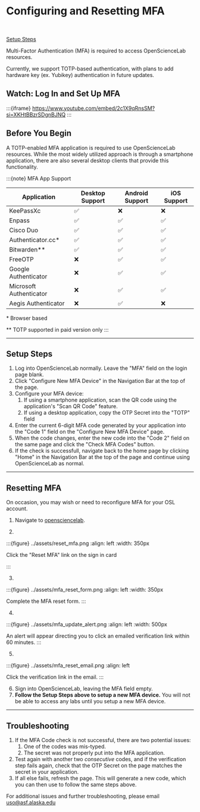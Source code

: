 # Configuring and Resetting MFA
<br>

[Setup Steps](mfa.md#setup-steps)

Multi-Factor Authentication (MFA) is required to access OpenScienceLab resources.

Currently, we support TOTP-based authentication, with plans to add hardware
key (ex. Yubikey) authentication in future updates.

## Watch: Log In and Set Up MFA
:::{iframe} https://www.youtube.com/embed/2c1X9qRnsSM?si=XKHtBBzrSDgnBJNQ
:::

## Before You Begin

A TOTP-enabled MFA application is required to use OpenScienceLab resources.
While the most widely utilized approach is through a smartphone application,
there are also several desktop clients that provide this functionality.

:::{note} MFA App Support

| Application             | Desktop Support | Android Support | iOS Support |
| --------------------    | --------------- | --------------- | ----------- |
| KeePassXc               |        ✅       |       ❌        |      ❌     |
| Enpass                  |        ✅       |       ✅        |      ✅     |
| Cisco Duo               |        ✅       |       ✅        |      ✅     |
| Authenticator.cc*       |        ✅       |       ✅        |      ✅     |
| Bitwarden**             |        ✅       |       ✅        |      ✅     |
| FreeOTP                 |        ❌       |       ✅        |      ✅     |
| Google Authenticator    |        ❌       |       ✅        |      ✅     |
| Microsoft Authenticator |        ❌       |       ✅        |      ✅     |
| Aegis Authenticator     |        ❌       |       ✅        |      ❌     |

\* Browser based

\*\* TOTP supported in paid version only
:::

---
## Setup Steps

1. Log into OpenScienceLab normally. Leave the "MFA" field on the login page blank.
1. Click "Configure New MFA Device" in the Navigation Bar at
    the top of the page.
1. Configure your MFA device:
    1. If using a smartphone application, scan the QR code using the
application's "Scan QR Code" feature.
    1. If using a desktop application, copy the OTP Secret into the "TOTP" field
1. Enter the current 6-digit MFA code generated by your application into the "Code 1" field
    on the "Configure New MFA Device" page.
1. When the code changes, enter the new code into the "Code 2" field on the same
    page and click the "Check MFA Codes" button.
1. If the check is successfull, navigate back to the home page by clicking "Home"
    in the Navigation Bar at the top of the page and continue using OpenScienceLab
    as normal.

---
## Resetting MFA

On occasion, you may wish or need to reconfigure MFA for your OSL account.

1. Navigate to [opensciencelab](https://opensciencelab.asf.alaska.edu/).
   
2. 
:::{figure} ../assets/reset_mfa.png
:align: left
:width: 350px

<p style="font-size: 14px;">Click the "Reset MFA" link on the sign in card</p>
:::

3.
:::{figure} ../assets/mfa_reset_form.png
:align: left
:width: 350px

Complete the MFA reset form.
:::

4.
:::{figure} ../assets/mfa_update_alert.png
:align: left
:width: 500px

An alert will appear directing you to click an emailed verification link within 60 minutes.
:::

5.
:::{figure} ../assets/mfa_reset_email.png
:align: left

Click the verification link in the email.
:::

6. Sign into OpenScienceLab, leaving the MFA field empty.
7. **Follow the Setup Steps above to setup a new MFA device.** You will not be able to access any labs until you setup a new MFA device.

---
## Troubleshooting

1. If the MFA Code check is not successful, there are two potential issues:
    1. One of the codes was mis-typed.
    1. The secret was not properly put into the MFA application.
1. Test again with another two *consecutive* codes, and if the verification step fails
    again, check that the OTP Secret on the page matches the secret in your application.
1. If all else fails, refresh the page. This will generate a new code, which you
    can then use to follow the same steps above.

For additional issues and further troubleshooting, please email
[uso@asf.alaska.edu](mailto:uso@asf.alaska.edu)



